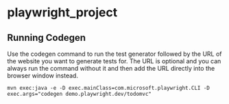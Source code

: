 # playwright_project


## Running Codegen
Use the codegen command to run the test generator followed by the URL of the website you want to generate tests for. The URL is optional and you can always run the command without it and then add the URL directly into the browser window instead.

```
mvn exec:java -e -D exec.mainClass=com.microsoft.playwright.CLI -D exec.args="codegen demo.playwright.dev/todomvc"
```